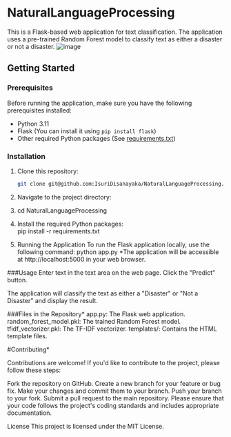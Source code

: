 # NaturalLanguageProcessing
This is a Flask-based web application for text classification. The application uses a pre-trained Random Forest model to classify text as either a disaster or not a disaster.
![image](https://github.com/IsuriDisanayaka/NaturalLanguageProcessing/assets/73772718/0a446bed-2074-4a33-9a30-9e0a12e3ab81)

## Getting Started

### Prerequisites

Before running the application, make sure you have the following prerequisites installed:

- Python 3.11
- Flask (You can install it using `pip install flask`)
- Other required Python packages (See [requirements.txt](requirements.txt))

### Installation

1. Clone this repository:

   ```bash
   git clone git@github.com:IsuriDisanayaka/NaturalLanguageProcessing.git
2. Navigate to the project directory:

3. cd NaturalLanguageProcessing
    
4. Install the required Python packages:  
  pip install -r requirements.txt

5. Running the Application
To run the Flask application locally, use the following command:
   python app.py
*The application will be accessible at http://localhost:5000 in your web browser.

###Usage
Enter text in the text area on the web page.
Click the "Predict" button.

The application will classify the text as either a "Disaster" or "Not a Disaster" and display the result.

###Files in the Repository*
app.py: The Flask web application.
random_forest_model.pkl: The trained Random Forest model.
tfidf_vectorizer.pkl: The TF-IDF vectorizer.
templates/: Contains the HTML template files.

#Contributing*

Contributions are welcome! If you'd like to contribute to the project, please follow these steps:

Fork the repository on GitHub.
Create a new branch for your feature or bug fix.
Make your changes and commit them to your branch.
Push your branch to your fork.
Submit a pull request to the main repository.
Please ensure that your code follows the project's coding standards and includes appropriate documentation.

License
This project is licensed under the MIT License.




